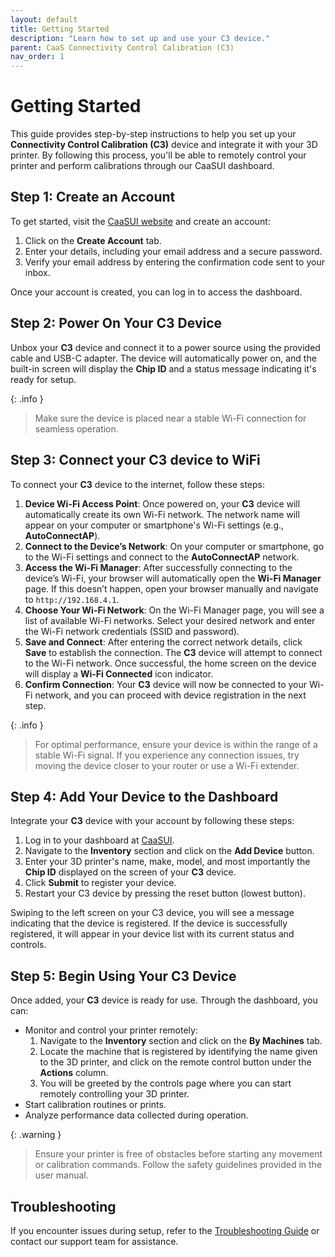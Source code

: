 ```yaml
---
layout: default
title: Getting Started
description: "Learn how to set up and use your C3 device."
parent: CaaS Connectivity Control Calibration (C3)
nav_order: 1
---
```


# Getting Started
This guide provides step-by-step instructions to help you set up your **Connectivity Control Calibration (C3)** device and integrate it with your 3D printer. By following this process, you'll be able to remotely control your printer and perform calibrations through our CaaSUI dashboard.

## Step 1: Create an Account
To get started, visit the [CaaSUI website](https://beta.d11dolnrbc1eee.amplifyapp.com/) and create an account:

1. Click on the **Create Account** tab.
2. Enter your details, including your email address and a secure password.
3. Verify your email address by entering the confirmation code sent to your inbox.

Once your account is created, you can log in to access the dashboard.

## Step 2: Power On Your C3 Device
Unbox your **C3** device and connect it to a power source using the provided cable and USB-C adapter. The device will automatically power on, and the built-in screen will display the **Chip ID** and a status message indicating it's ready for setup.

{: .info }
> Make sure the device is placed near a stable Wi-Fi connection for seamless operation.

## Step 3: Connect your C3 device to WiFi
To connect your **C3** device to the internet, follow these steps:

1. **Device Wi-Fi Access Point**: Once powered on, your **C3** device will automatically create its own Wi-Fi network. The network name will appear on your computer or smartphone's Wi-Fi settings (e.g., **AutoConnectAP**).
2. **Connect to the Device’s Network**: On your computer or smartphone, go to the Wi-Fi settings and connect to the **AutoConnectAP** network.
3. **Access the Wi-Fi Manager**: After successfully connecting to the device’s Wi-Fi, your browser will automatically open the **Wi-Fi Manager** page. If this doesn’t happen, open your browser manually and navigate to `http://192.168.4.1`.
4. **Choose Your Wi-Fi Network**: On the Wi-Fi Manager page, you will see a list of available Wi-Fi networks. Select your desired network and enter the Wi-Fi network credentials (SSID and password).
5. **Save and Connect**: After entering the correct network details, click **Save** to establish the connection. The **C3** device will attempt to connect to the Wi-Fi network. Once successful, the home screen on the device will display a **Wi-Fi Connected** icon indicator.
6. **Confirm Connection**: Your **C3** device will now be connected to your Wi-Fi network, and you can proceed with device registration in the next step.

{: .info }
> For optimal performance, ensure your device is within the range of a stable Wi-Fi signal. If you experience any connection issues, try moving the device closer to your router or use a Wi-Fi extender.

## Step 4: Add Your Device to the Dashboard
Integrate your **C3** device with your account by following these steps:

1. Log in to your dashboard at [CaaSUI](https://beta.d11dolnrbc1eee.amplifyapp.com/).
2. Navigate to the **Inventory** section and click on the **Add Device** button.
3. Enter your 3D printer's name, make, model, and most importantly the **Chip ID** displayed on the screen of your **C3** device.
4. Click **Submit** to register your device.
5. Restart your C3 device by pressing the reset button (lowest button).

Swiping to the left screen on your C3 device, you will see a message indicating that the device is registered. If the device is successfully registered, it will appear in your device list with its current status and controls.

## Step 5: Begin Using Your C3 Device
Once added, your **C3** device is ready for use. Through the dashboard, you can:

- Monitor and control your printer remotely:
  1. Navigate to the **Inventory** section and click on the **By Machines** tab.
  2. Locate the machine that is registered by identifying the name given to the 3D printer, and click on the remote control button under the **Actions** column.
  3. You will be greeted by the controls page where you can start remotely controlling your 3D printer.
- Start calibration routines or prints.
- Analyze performance data collected during operation.

{: .warning }
> Ensure your printer is free of obstacles before starting any movement or calibration commands. Follow the safety guidelines provided in the user manual.

## Troubleshooting
If you encounter issues during setup, refer to the [Troubleshooting Guide](https://example.com/troubleshooting) or contact our support team for assistance.
